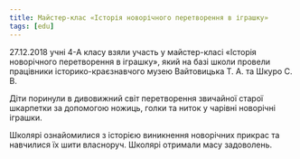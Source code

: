 ```yaml
---
title: Майстер-клас «Історія новорічного перетворення в іграшку»
tags: [edu]
---
```


27.12.2018 учні 4-А класу взяли участь у майстер-класі «Історія новорічного перетворення в іграшку», який на базі школи провели працівники історико-краєзнавчого музею Вайтовицька Т. А. та Шкуро С. В.

Діти поринули в дивовижний світ перетворення звичайної старої шкарпетки за допомогою ножиць, голки та ниток у чарівні новорічні іграшки.

Школярі ознайомилися з історією виникнення новорічних прикрас та навчилися їх шити власноруч. Школярі отримали масу задоволень.

<slideshow></slideshow>
